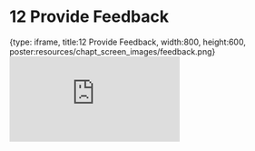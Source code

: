 # 12 Provide Feedback
 
{type: iframe, title:12 Provide Feedback, width:800, height:600, poster:resources/chapt_screen_images/feedback.png}
![](https://hutchdatascience.org/FH_Cluster_101/feedback.html)
 

 
